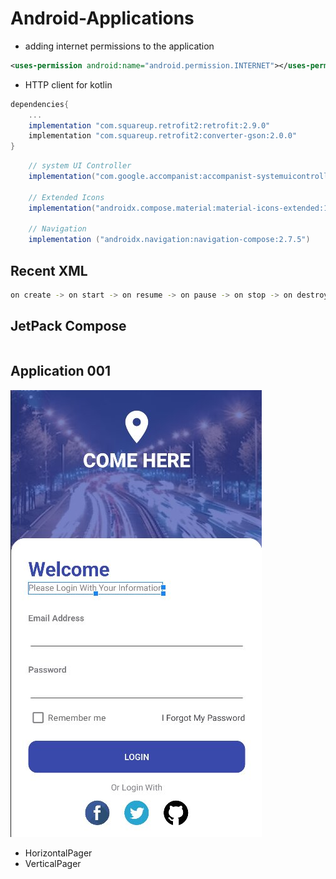 # Android-Applications

- adding internet permissions to the application

```xml
<uses-permission android:name="android.permission.INTERNET"></uses-permission>
```

- HTTP client for kotlin

```gradle
dependencies{
    ...
    implementation "com.squareup.retrofit2:retrofit:2.9.0"
    implementation "com.squareup.retrofit2:converter-gson:2.0.0"
}
```

```gradle
    // system UI Controller
    implementation("com.google.accompanist:accompanist-systemuicontroller:0.27.0")

    // Extended Icons
    implementation("androidx.compose.material:material-icons-extended:1.5.4")

    // Navigation
    implementation ("androidx.navigation:navigation-compose:2.7.5")
```

## Recent XML
```sh
on create -> on start -> on resume -> on pause -> on stop -> on destroy
```

## JetPack Compose
```sh

```

## Application 001
![Login Screen](./Images/image.jpg)


- HorizontalPager
- VerticalPager
